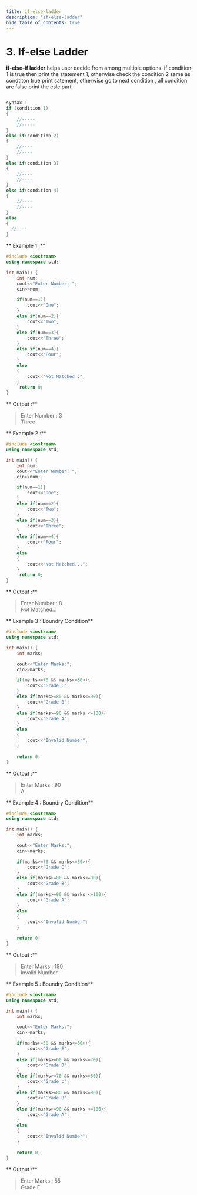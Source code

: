 ```yaml
---
title: if-else-ladder
description: "if-else-ladder"
hide_table_of_contents: true
---
```


# 3. If-else Ladder

**if-else-if ladder** helps user decide from among multiple options. if condition 1 is true then print the statement 1, otherwise
check the condition 2 same as condtiton true print satement, otherwise go to next condition , all condition are false print the esle part.

```cpp

syntax :
if (condition 1)
{
    //-----
    //-----
}
else if(condition 2)
{
    //----
    //----
}
else if(condition 3)
{
    //----
    //----
}
else if(condition 4)
{
    //----
    //----
}
else
{
  //----
}
```

** Example 1 :**

```cpp showLineNumbers = "true"
#include <iostream>
using namespace std;

int main() {
    int num;
    cout<<"Enter Number: ";
    cin>>num;

    if(num==1){
        cout<<"One";
    }
    else if(num==2){
        cout<<"Two";
    }
    else if(num==3){
        cout<<"Three";
    }
    else if(num==4){
        cout<<"Four";
    }
    else
    {
        cout<<"Not Matched :";
    }
     return 0;
}
```

** Output :**

> Enter Number : 3<br/>
> Three

** Example 2 :**

```cpp showLineNumbers = "true"
#include <iostream>
using namespace std;

int main() {
    int num;
    cout<<"Enter Number: ";
    cin>>num;

    if(num==1){
        cout<<"One";
    }
    else if(num==2){
        cout<<"Two";
    }
    else if(num==3){
        cout<<"Three";
    }
    else if(num==4){
        cout<<"Four";
    }
    else
    {
        cout<<"Not Matched...";
    }
     return 0;
}
```

** Output :**

> Enter Number : 8<br/>
> Not Matched...

** Example 3 : Boundry Condition**

```cpp showLineNumbers = "true"
#include <iostream>
using namespace std;

int main() {
    int marks;

    cout<<"Enter Marks:";
    cin>>marks;

    if(marks>=70 && marks<=80>){
        cout<<"Grade C";
    }
    else if(marks>=80 && marks<=90){
        cout<<"Grade B";
    }
    else if(marks>=90 && marks <=100){
        cout<<"Grade A";
    }
    else
    {
        cout<<"Invalid Number";
    }

    return 0;
}
```

** Output :**

> Enter Marks : 90<br/>
> A

** Example 4 : Boundry Condition**

```cpp showLineNumbers = "true"
#include <iostream>
using namespace std;

int main() {
    int marks;

    cout<<"Enter Marks:";
    cin>>marks;

    if(marks>=70 && marks<=80>){
        cout<<"Grade C";
    }
    else if(marks>=80 && marks<=90){
        cout<<"Grade B";
    }
    else if(marks>=90 && marks <=100){
        cout<<"Grade A";
    }
    else
    {
        cout<<"Invalid Number";
    }

    return 0;
}
```

** Output :**

> Enter Marks : 180<br/>
> Invalid Number

** Example 5 : Boundry Condition**

```cpp showLineNumbers = "true"
#include <iostream>
using namespace std;

int main() {
    int marks;

    cout<<"Enter Marks:";
    cin>>marks;

    if(marks>=50 && marks<=60>){
        cout<<"Grade E";
    }
    else if(marks>=60 && marks<=70){
        cout<<"Grade D";
    }
    else if(marks>=70 && marks<=80){
        cout<<"Grade c";
    }
    else if(marks>=80 && marks<=90){
        cout<<"Grade B";
    }
    else if(marks>=90 && marks <=100){
        cout<<"Grade A";
    }
    else
    {
        cout<<"Invalid Number";
    }

    return 0;
}
```

** Output :**

> Enter Marks : 55<br/>
> Grade E
